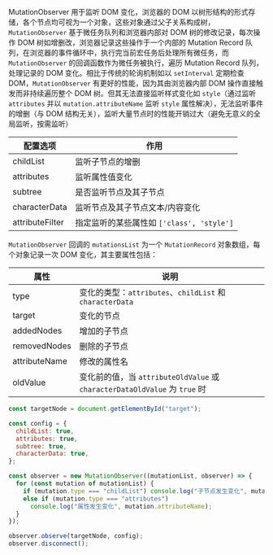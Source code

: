 MutationObserver 用于监听 DOM 变化，浏览器的 DOM 以树形结构的形式存储，各个节点均可视为一个对象，这些对象通过父子关系构成树，`MutationObserver` 基于微任务队列和浏览器内部对 DOM 树的修改记录，每次操作 DOM 树如增删改，浏览器记录这些操作于一个内部的 Mutation Record 队列，在浏览器的事件循环中，执行完当前宏任务后处理所有微任务，而 `MutationObserver` 的回调函数作为微任务被执行，遍历 Mutation Record 队列，处理记录的 DOM 变化。相比于传统的轮询机制如以 `setInterval` 定期检查 DOM，`MutationObserver` 有更好的性能，因为其由浏览器内部 DOM 操作直接触发而非持续遍历整个 DOM 树。但其无法直接监听样式变化如 `style`（通过监听 `attributes` 并以 `mutation.attributeName` 监听 `style` 属性解决），无法监听事件的增删（与 DOM 结构无关），监听大量节点时的性能开销过大（避免无意义的全局监听，按需监听）

| 配置选项        | 作用                                      |
| --------------- | ----------------------------------------- |
| childList       | 监听子节点的增删                          |
| attributes      | 监听属性值变化                            |
| subtree         | 是否监听节点及其子节点                    |
| characterData   | 监听节点及其子节点文本/内容变化           |
| attributeFilter | 指定监听的某些属性如 `['class', 'style']` |

`MutationObserver` 回调的 `mutationsList` 为一个 `MutationRecord` 对象数组，每个对象记录一次 DOM 变化，其主要属性包括：

| 属性          | 说明                                                                       |
| ------------- | -------------------------------------------------------------------------- |
| type          | 变化的类型：`attributes`、`childList` 和 `characterData`                   |
| target        | 变化的节点                                                                 |
| addedNodes    | 增加的子节点                                                               |
| removedNodes  | 删除的子节点                                                               |
| attributeName | 修改的属性名                                                               |
| oldValue      | 变化前的值，当 `attributeOldValue` 或 `characterDataOldValue` 为 `true` 时 |

```js
const targetNode = document.getElementById("target");

const config = {
  childList: true,
  attributes: true,
  subtree: true,
  characterData: true,
};

const observer = new MutationObserver((mutationList, observer) => {
  for (const mutation of mutationList) {
    if (mutation.type === "childList") console.log("子节点发生变化", mutation);
    else if (mutation.type === "attributes")
      console.log("属性发生变化", mutation.attributeName);
  }
});

observer.observe(targetNode, config);
observer.disconnect();
```

